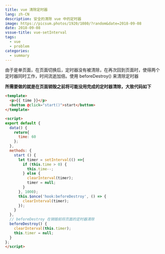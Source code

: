 ```yaml
---
title: vue 清除定时器
lang: zh-CN
description: 安全的清除 vue 中的定时器
image: https://picsum.photos/1920/1080/?random&date=2018-09-08
date: 2018-09-08
vssue-title: vue-setInterval
tags:
  - vue
  - problem
categories:
  - summary
--- 
```


由于是单页面，在页面切换后，定时器没有被清除，在再次回到页面时，使得两个定时器同时工作，时间流逝加倍。使用 beforeDestroy() 来清除定时器

<!-- more -->

**所需要做的就是在页面销毁之前将可能没用完成的定时器清除，大致代码如下**

``` html vue
<template>
  <p>{{ time }}</p>
  <buttom @click="start()">start</buttom>
</template>

<script>
export default {
  data() {
    return{
      time: 60
    };
  },
  methods: {
    start () {
      let timer = setInterval(() =>{
      	if (this.time > 0) {
      	  this.time--;
      	} else {
      	  clearInterval(timer);
          timer = null;
        }
      }, 1000);  
      this.$once('hook:beforeDestroy', () => {
      	clearInterval(timer);
      });
    }
  },
  // beforeDestroy 在销毁前将页面的定时器清除
  beforeDestroy() {
    clearInterval(this.timer);    
    this.timer = null;
  }
};
</script>
```